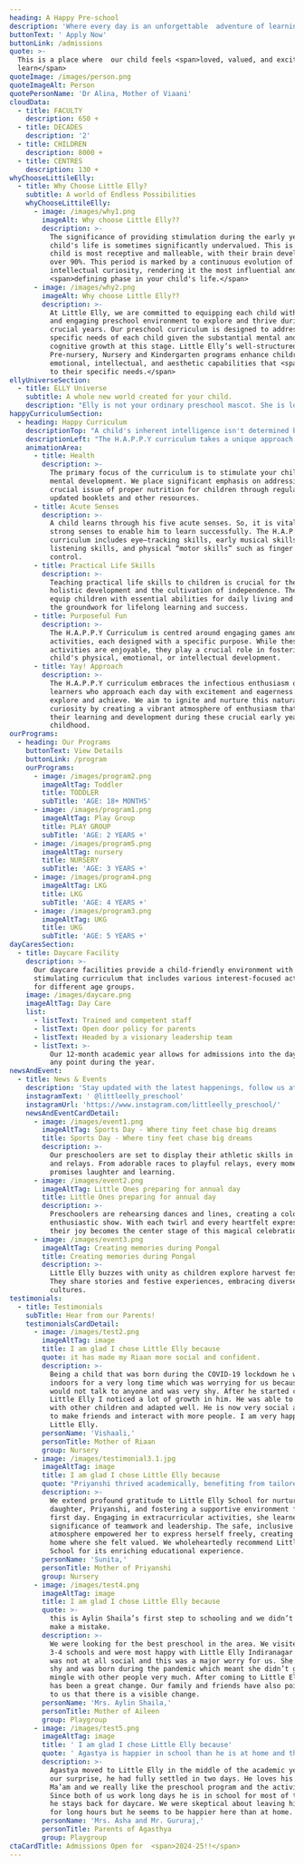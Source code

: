 ```yaml
---
heading: A Happy Pre-school
description: 'Where every day is an unforgettable  adventure of learning '
buttonText: ' Apply Now'
buttonLink: /admissions
quote: >-
  This is a place where  our child feels <span>loved, valued, and excited to
  learn</span>
quoteImage: /images/person.png
quoteImageAlt: Person
quotePersonName: 'Dr Alina, Mother of Viaani'
cloudData:
  - title: FACULTY
    description: 650 +
  - title: DECADES
    description: '2'
  - title: CHILDREN
    description: 8000 +
  - title: CENTRES
    description: 130 +
whyChooseLittileElly:
  - title: Why Choose Little Elly?
    subtitle: A world of Endless Possibilities
    whyChooseLittileElly:
      - image: /images/why1.png
        imageAlt: Why choose Little Elly??
        description: >-
          The significance of providing stimulation during the early years of a
          child's life is sometimes significantly undervalued. This is when your
          child is most receptive and malleable, with their brain developing
          over 90%. This period is marked by a continuous evolution of
          intellectual curiosity, rendering it the most influential and
          <span>defining phase in your child's life.</span>
      - image: /images/why2.png
        imageAlt: Why choose Little Elly??
        description: >-
          At Little Elly, we are committed to equipping each child with a safe
          and engaging preschool environment to explore and thrive during these
          crucial years. Our preschool curriculum is designed to address the
          specific needs of each child given the substantial mental and
          cognitive growth at this stage. Little Elly’s well-structured Toddler,
          Pre-nursery, Nursery and Kindergarten programs enhance children's
          emotional, intellectual, and aesthetic capabilities that <span>cater
          to their specific needs.</span>
ellyUniverseSection:
  - title: ELLY Universe
    subtitle: A whole new world created for your child.
    description: "Elly is not your ordinary preschool mascot. She is lovable, friendly, and embodies all the qualities we want our children to embrace; kindness, curiosity, and a warm heart. Elly is more than just a character; she’s a teacher, a friend, and a source of endless wonder for our children.\n\nLittle Elly’s nurturing environment creates a happy home away from home for your child where they are not just taking their first step towards school but are becoming a part of our magical world. As they explore the captivating journeys of the\_**'Elly World'**\_and the enchanting\_**'Natterjack Forest'**, they are encouraged to engage in\_**“LOOK, READ, MAKE, and DO”**\_activities with Olly & Elly. Our offerings further enhance this immersive experience, ensuring that your child's early years are filled with joy, learning, and meaningful connections.\n"
happyCurriculumSection:
  - heading: Happy Curriculum
    descriptionTop: "A child's inherent intelligence isn't determined by the number of brain cells they're born with, but rather by the connections formed between those cells. These connections,\_**crucial for cognitive development**, are cultivated through the experiences and stimuli provided in the early years.\n"
    descriptionLeft: "The H.A.P.P.Y curriculum takes a unique approach to nurturing these connections by creating a diverse and engaging environment that stimulates various aspects of a child's brain. It is a\_**handpicked blend of renowned educational methodologies**\_and incorporates diverse perspectives and methodologies. Caregivers and educators provide \_**multifaceted environment**\_that encourages exploration, critical thinking, and curiosity, laying the groundwork for a child's holistic development.\n"
    animationArea:
      - title: Health
        description: >-
          The primary focus of the curriculum is to stimulate your child's
          mental development. We place significant emphasis on addressing the
          crucial issue of proper nutrition for children through regularly
          updated booklets and other resources.
      - title: Acute Senses
        description: >-
          A child learns through his five acute senses. So, it is vital to build
          strong senses to enable him to learn successfully. The H.A.P.P.Y
          curriculum includes eye–tracking skills, early musical skills,
          listening skills, and physical “motor skills” such as finger and thumb
          control.
      - title: Practical Life Skills
        description: >-
          Teaching practical life skills to children is crucial for their
          holistic development and the cultivation of independence. These skills
          equip children with essential abilities for daily living and create
          the groundwork for lifelong learning and success.
      - title: Purposeful Fun
        description: >-
          The H.A.P.P.Y Curriculum is centred around engaging games and
          activities, each designed with a specific purpose. While these
          activities are enjoyable, they play a crucial role in fostering a
          child's physical, emotional, or intellectual development.
      - title: Yay! Approach
        description: >-
          The H.A.P.P.Y curriculum embraces the infectious enthusiasm of young
          learners who approach each day with excitement and eagerness to
          explore and achieve. We aim to ignite and nurture this natural
          curiosity by creating a vibrant atmosphere of enthusiasm that fuels
          their learning and development during these crucial early years of
          childhood.
ourPrograms:
  - heading: Our Programs
    buttonText: View Details
    buttonLink: /program
    ourPrograms:
      - image: /images/program2.png
        imageAltTag: Toddler
        title: TODDLER
        subTitle: 'AGE: 18+ MONTHS'
      - image: /images/program1.png
        imageAltTag: Play Group
        title: PLAY GROUP
        subTitle: 'AGE: 2 YEARS +'
      - image: /images/program5.png
        imageAltTag: nursery
        title: NURSERY
        subTitle: 'AGE: 3 YEARS +'
      - image: /images/program4.png
        imageAltTag: LKG
        title: LKG
        subTitle: 'AGE: 4 YEARS +'
      - image: /images/program3.png
        imageAltTag: UKG
        title: UKG
        subTitle: 'AGE: 5 YEARS +'
dayCaresSection:
  - title: Daycare Facility
    description: >-
      Our daycare facilities provide a child-friendly environment with a
      stimulating curriculum that includes various interest-focused activities
      for different age groups.
    image: /images/daycare.png
    imageAltTag: Day Care
    list:
      - listText: Trained and competent staff
      - listText: Open door policy for parents
      - listText: Headed by a visionary leadership team
      - listText: >-
          Our 12-month academic year allows for admissions into the daycare at
          any point during the year.
newsAndEvent:
  - title: News & Events
    description: 'Stay updated with the latest happenings, follow us at'
    instagramText: ' @littleelly_preschool'
    instagramUrl: 'https://www.instagram.com/littleelly_preschool/'
    newsAndEventCardDetail:
      - image: /images/event1.png
        imageAltTag: Sports Day - Where tiny feet chase big dreams
        title: Sports Day - Where tiny feet chase big dreams
        description: >-
          Our preschoolers are set to display their athletic skills in fun races
          and relays. From adorable races to playful relays, every moment
          promises laughter and learning.
      - image: /images/event2.png
        imageAltTag: Little Ones preparing for annual day
        title: Little Ones preparing for annual day
        description: >-
          Preschoolers are rehearsing dances and lines, creating a colorful,
          enthusiastic show. With each twirl and every heartfelt expression,
          their joy becomes the center stage of this magical celebration.
      - image: /images/event3.png
        imageAltTag: Creating memories during Pongal
        title: Creating memories during Pongal
        description: >-
          Little Elly buzzes with unity as children explore harvest festivals.
          They share stories and festive experiences, embracing diverse
          cultures.
testimonials:
  - title: Testimonials
    subTitle: Hear from our Parents!
    testimonialsCardDetail:
      - image: /images/test2.png
        imageAltTag: image
        title: I am glad I chose Little Elly because
        quote: it has made my Riaan more social and confident.
        description: >-
          Being a child that was born during the COVID-19 lockdown he was
          indoors for a very long time which was worrying for us because he
          would not talk to anyone and was very shy. After he started coming to
          Little Elly I noticed a lot of growth in him. He was able to mingle
          with other children and adapted well. He is now very social and tries
          to make friends and interact with more people. I am very happy with
          Little Elly.
        personName: 'Vishaali,'
        personTitle: Mother of Riaan
        group: Nursery
      - image: /images/testimonial3.1.jpg
        imageAltTag: image
        title: I am glad I chose Little Elly because
        quote: "Priyanshi thrived academically, benefiting from tailored lessons and a balanced curriculum that ignited her curiosity...\_"
        description: >-
          We extend profound gratitude to Little Elly School for nurturing our
          daughter, Priyanshi, and fostering a supportive environment from her
          first day. Engaging in extracurricular activities, she learned the
          significance of teamwork and leadership. The safe, inclusive
          atmosphere empowered her to express herself freely, creating a second
          home where she felt valued. We wholeheartedly recommend Little Elly
          School for its enriching educational experience.
        personName: 'Sunita,'
        personTitle: Mother of Priyanshi
        group: Nursery
      - image: /images/test4.png
        imageAltTag: image
        title: I am glad I chose Little Elly because
        quote: >-
          this is Aylin Shaila’s first step to schooling and we didn’t want to
          make a mistake.
        description: >-
          We were looking for the best preschool in the area. We visited about
          3-4 schools and were most happy with Little Elly Indiranagar. Aileen
          was not at all social and this was a major worry for us. She is very
          shy and was born during the pandemic which meant she didn’t get to
          mingle with other people very much. After coming to Little Elly there
          has been a great change. Our family and friends have also pointed out
          to us that there is a visible change. 
        personName: 'Mrs. Aylin Shaila,'
        personTitle: Mother of Aileen
        group: Playgroup
      - image: /images/test5.png
        imageAltTag: image
        title: ' I am glad I chose Little Elly because'
        quote: ' Agastya is happier in school than he is at home and that is saying something…'
        description: >-
          Agastya moved to Little Elly in the middle of the academic year. To
          our surprise, he had fully settled in two days. He loves his Raaji
          Ma’am and we really like the preschool program and the activities.
          Since both of us work long days he is in school for most of the day as
          he stays back for daycare. We were skeptical about leaving him here
          for long hours but he seems to be happier here than at home.
        personName: 'Mrs. Asha and Mr. Gururaj,'
        personTitle: Parents of Agasthya
        group: Playgroup
ctaCardTitle: Admissions Open for  <span>2024-25!!</span>
---
```


